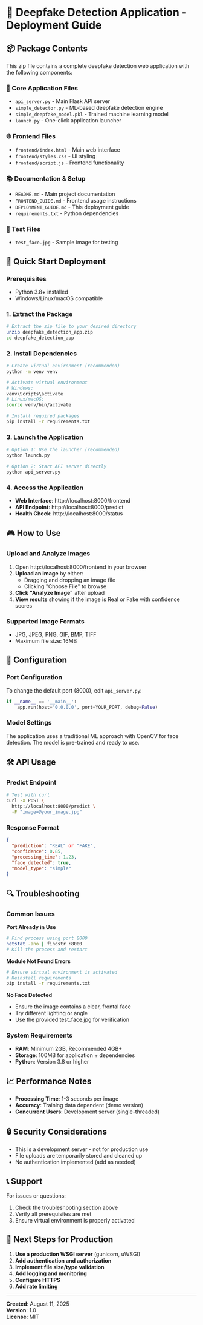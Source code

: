 # 🎯 Deepfake Detection Application - Deployment Guide

## 📦 Package Contents

This zip file contains a complete deepfake detection web application with the following components:

### 🔧 Core Application Files
- `api_server.py` - Main Flask API server
- `simple_detector.py` - ML-based deepfake detection engine
- `simple_deepfake_model.pkl` - Trained machine learning model
- `launch.py` - One-click application launcher

### 🌐 Frontend Files
- `frontend/index.html` - Main web interface
- `frontend/styles.css` - UI styling
- `frontend/script.js` - Frontend functionality

### 📚 Documentation & Setup
- `README.md` - Main project documentation
- `FRONTEND_GUIDE.md` - Frontend usage instructions
- `DEPLOYMENT_GUIDE.md` - This deployment guide
- `requirements.txt` - Python dependencies

### 🧪 Test Files
- `test_face.jpg` - Sample image for testing

## 🚀 Quick Start Deployment

### Prerequisites
- Python 3.8+ installed
- Windows/Linux/macOS compatible

### 1. Extract the Package
```bash
# Extract the zip file to your desired directory
unzip deepfake_detection_app.zip
cd deepfake_detection_app
```

### 2. Install Dependencies
```bash
# Create virtual environment (recommended)
python -m venv venv

# Activate virtual environment
# Windows:
venv\Scripts\activate
# Linux/macOS:
source venv/bin/activate

# Install required packages
pip install -r requirements.txt
```

### 3. Launch the Application
```bash
# Option 1: Use the launcher (recommended)
python launch.py

# Option 2: Start API server directly
python api_server.py
```

### 4. Access the Application
- **Web Interface**: http://localhost:8000/frontend
- **API Endpoint**: http://localhost:8000/predict
- **Health Check**: http://localhost:8000/status

## 🎮 How to Use

### Upload and Analyze Images
1. Open http://localhost:8000/frontend in your browser
2. **Upload an image** by either:
   - Dragging and dropping an image file
   - Clicking "Choose File" to browse
3. **Click "Analyze Image"** after upload
4. **View results** showing if the image is Real or Fake with confidence scores

### Supported Image Formats
- JPG, JPEG, PNG, GIF, BMP, TIFF
- Maximum file size: 16MB

## 🔧 Configuration

### Port Configuration
To change the default port (8000), edit `api_server.py`:
```python
if __name__ == '__main__':
    app.run(host='0.0.0.0', port=YOUR_PORT, debug=False)
```

### Model Settings
The application uses a traditional ML approach with OpenCV for face detection. The model is pre-trained and ready to use.

## 🛠️ API Usage

### Predict Endpoint
```bash
# Test with curl
curl -X POST \
  http://localhost:8000/predict \
  -F "image=@your_image.jpg"
```

### Response Format
```json
{
  "prediction": "REAL" or "FAKE",
  "confidence": 0.85,
  "processing_time": 1.23,
  "face_detected": true,
  "model_type": "simple"
}
```

## 🔍 Troubleshooting

### Common Issues

**Port Already in Use**
```bash
# Find process using port 8000
netstat -ano | findstr :8000
# Kill the process and restart
```

**Module Not Found Errors**
```bash
# Ensure virtual environment is activated
# Reinstall requirements
pip install -r requirements.txt
```

**No Face Detected**
- Ensure the image contains a clear, frontal face
- Try different lighting or angle
- Use the provided test_face.jpg for verification

### System Requirements
- **RAM**: Minimum 2GB, Recommended 4GB+
- **Storage**: 100MB for application + dependencies
- **Python**: Version 3.8 or higher

## 📈 Performance Notes

- **Processing Time**: 1-3 seconds per image
- **Accuracy**: Training data dependent (demo version)
- **Concurrent Users**: Development server (single-threaded)

## 🔒 Security Considerations

- This is a development server - not for production use
- File uploads are temporarily stored and cleaned up
- No authentication implemented (add as needed)

## 📞 Support

For issues or questions:
1. Check the troubleshooting section above
2. Verify all prerequisites are met
3. Ensure virtual environment is properly activated

## 🎯 Next Steps for Production

1. **Use a production WSGI server** (gunicorn, uWSGI)
2. **Add authentication and authorization**
3. **Implement file size/type validation**
4. **Add logging and monitoring**
5. **Configure HTTPS**
6. **Add rate limiting**

---

**Created**: August 11, 2025  
**Version**: 1.0  
**License**: MIT  
